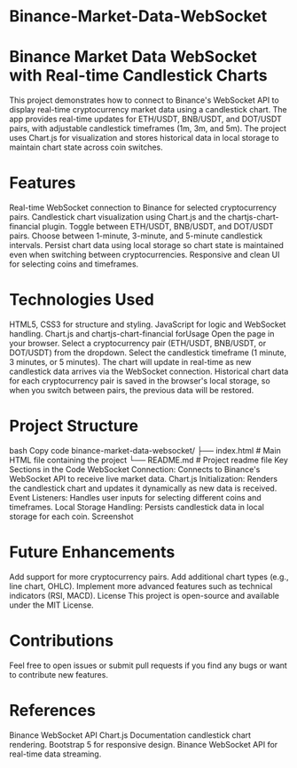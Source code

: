 # Binance-Market-Data-WebSocket
# Binance Market Data WebSocket with Real-time Candlestick Charts
This project demonstrates how to connect to Binance's WebSocket API to display real-time cryptocurrency market data using a candlestick chart. The app provides real-time updates for ETH/USDT, BNB/USDT, and DOT/USDT pairs, with adjustable candlestick timeframes (1m, 3m, and 5m). The project uses Chart.js for visualization and stores historical data in local storage to maintain chart state across coin switches.

# Features
Real-time WebSocket connection to Binance for selected cryptocurrency pairs.
Candlestick chart visualization using Chart.js and the chartjs-chart-financial plugin.
Toggle between ETH/USDT, BNB/USDT, and DOT/USDT pairs.
Choose between 1-minute, 3-minute, and 5-minute candlestick intervals.
Persist chart data using local storage so chart state is maintained even when switching between cryptocurrencies.
Responsive and clean UI for selecting coins and timeframes.
# Technologies Used
HTML5, CSS3 for structure and styling.
JavaScript for logic and WebSocket handling.
Chart.js and chartjs-chart-financial forUsage
Open the page in your browser.
Select a cryptocurrency pair (ETH/USDT, BNB/USDT, or DOT/USDT) from the dropdown.
Select the candlestick timeframe (1 minute, 3 minutes, or 5 minutes).
The chart will update in real-time as new candlestick data arrives via the WebSocket connection.
Historical chart data for each cryptocurrency pair is saved in the browser's local storage, so when you switch between pairs, the previous data will be restored.
# Project Structure
bash
Copy code
binance-market-data-websocket/
├── index.html    # Main HTML file containing the project
└── README.md     # Project readme file
Key Sections in the Code
WebSocket Connection: Connects to Binance's WebSocket API to receive live market data.
Chart.js Initialization: Renders the candlestick chart and updates it dynamically as new data is received.
Event Listeners: Handles user inputs for selecting different coins and timeframes.
Local Storage Handling: Persists candlestick data in local storage for each coin.
Screenshot

# Future Enhancements
Add support for more cryptocurrency pairs.
Add additional chart types (e.g., line chart, OHLC).
Implement more advanced features such as technical indicators (RSI, MACD).
License
This project is open-source and available under the MIT License.

# Contributions
Feel free to open issues or submit pull requests if you find any bugs or want to contribute new features.

# References
Binance WebSocket API
Chart.js Documentation candlestick chart rendering.
Bootstrap 5 for responsive design.
Binance WebSocket API for real-time data streaming.

